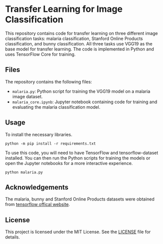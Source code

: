 # Transfer Learning for Image Classification

This repository contains code for transfer learning on three different image classification tasks: malaria classification, Stanford Online Products classification, and bunny classification. All three tasks use VGG19 as the base model for transfer learning. The code is implemented in Python and uses TensorFlow Core for training.

## Files

The repository contains the following files:

- `malaria.py`: Python script for training the VGG19 model on a malaria image dataset.
- `malaria_core.ipynb`: Jupyter notebook containing code for training and evaluating the malaria classification model.

## Usage
To install the necessary libraries.
```shell
python -m pip install -r requirements.txt
```
To use this code, you will need to have TensorFlow and tensorflow-dataset installed. You can then run the Python scripts for training the models or open the Jupyter notebooks for a more interactive experience.

```shell
python malaria.py
```
## Acknowledgements

The malaria, bunny  and Stanford Online Products datasets were obtained from [tensorflow offical website](https://www.tensorflow.org/datasets/catalog/).

## License

This project is licensed under the MIT License. See the [LICENSE](LICENSE) file for details.

